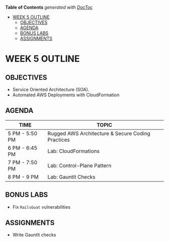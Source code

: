 <!-- START doctoc generated TOC please keep comment here to allow auto update -->
<!-- DON'T EDIT THIS SECTION, INSTEAD RE-RUN doctoc TO UPDATE -->
**Table of Contents**  *generated with [DocToc](https://github.com/thlorenz/doctoc)*

- [WEEK 5 OUTLINE](#week-5-outline)
  - [OBJECTIVES](#objectives)
  - [AGENDA](#agenda)
  - [BONUS LABS](#bonus-labs)
  - [ASSIGNMENTS](#assignments)

<!-- END doctoc generated TOC please keep comment here to allow auto update -->

# WEEK 5 OUTLINE

## OBJECTIVES
- Service Oriented Architecture (SOA).
- Automated AWS Deployments with CloudFormation

## AGENDA
TIME | TOPIC
---|---
5 PM - 5:50 PM | Rugged AWS Architecture & Secure Coding Practices
6 PM - 6:45 PM | Lab: CloudFormations
7 PM - 7:50 PM | Lab: Control-Plane Pattern
8 PM - 9 PM | Lab: Gauntlt Checks

## BONUS LABS
- Fix `RailsGoat` vulnerabilities

## ASSIGNMENTS
- Write Gauntlt checks
